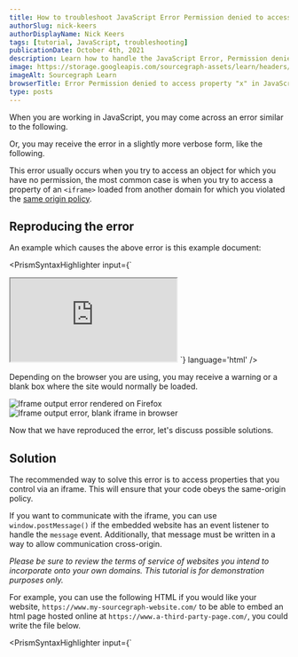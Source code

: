 ```yaml
---
title: How to troubleshoot JavaScript Error Permission denied to access property "x"
authorSlug: nick-keers
authorDisplayName: Nick Keers
tags: [tutorial, JavaScript, troubleshooting]
publicationDate: October 4th, 2021
description: Learn how to handle the JavaScript Error, Permission denied to access property "x"
image: https://storage.googleapis.com/sourcegraph-assets/learn/headers/sourcegraph-learn-header-4.png
imageAlt: Sourcegraph Learn
browserTitle: Error Permission denied to access property "x" in JavaScript error handling
type: posts
---
```


When you are working in JavaScript, you may come across an error similar to the following.

<PrismSyntaxHighlighter
input='Error: Permission denied to access property "x"'
language='javascript'
/>

Or, you may receive the error in a slightly more verbose form, like the following.

<PrismSyntaxHighlighter
input='Uncaught DOMException: Permission denied to access property "document" on cross-origin object'
language='javascript'
/>

This error usually occurs when you try to access an object for which you have no permission, the most common
case is when you try to access a property of an `<iframe>` loaded from another domain for which you violated
the [same origin policy](https://developer.mozilla.org/en-US/docs/Web/Security/Same-origin_policy).

## Reproducing the error

An example which causes the above error is this example document:

<PrismSyntaxHighlighter
input={`<!DOCTYPE html>
<html>
  <head>
    <title>Example code</title>
    <meta charset="utf-8" />
    <script>
      window.onload = function() {
        console.log(window.frames[0].document);
      }
    </script>
  </head>
  <body>
    <iframe src="http://sourcegraph.com"></iframe>
  </body>
</html>`}
language='html'
/>

Depending on the browser you are using, you may receive a warning or a blank box where the site would normally be loaded.

![Iframe output error rendered on Firefox](https://storage.googleapis.com/sourcegraph-assets/learn/tutorial-images/iframe-javascript-firefox-error.png)
![Iframe output error, blank iframe in browser](https://storage.googleapis.com/sourcegraph-assets/learn/tutorial-images/iframe-javascript-browser-error.png)

Now that we have reproduced the error, let's discuss possible solutions. 

## Solution

The recommended way to solve this error is to access properties that you control via an iframe. This will ensure that your code obeys the same-origin policy.

If you want to communicate with the iframe, you can use `window.postMessage()` if the embedded website has an event listener to handle the `message` event. Additionally, that message must be written in a way to allow communication cross-origin. 

_Please be sure to review the terms of service of websites you intend to incorporate onto your own domains. This tutorial is for demonstration purposes only._

For example, you can use the following HTML if you would like your website, `https://www.my-sourcegraph-website.com/` to be able to embed an html page hosted online at `https://www.a-third-party-page.com/`, you could write the file below. 


<PrismSyntaxHighlighter
input={`<!DOCTYPE html>
<html>
  <head>
    <title>A third party website</title>
    <meta charset="utf-8" />
    <script>
      window.addEventListener("message", (event) => {
          if (event.origin !== "https://www.my-sourcegraph-website.com/") {
            return;
          }
  
          event.source.postMessage("Hello, " + event.data, event.origin)
      }, false)
    </script>
  </head>
  <body>
    <p>Hello world</p>
  </body>
</html>`}
language='html'
/>

Your website hosted on `https://www.my-sourcegraph-website.com/` will have the soucecode below. 

<PrismSyntaxHighlighter
input={`<!DOCTYPE html>
<html>
  <head>
    <title>My Sourcegraph website</title>
    <meta charset="utf-8" />
    <script>
      window.addEventListener("message", (event) => {
        if (event.origin !== "https://www.a-third-party-page.com/") {
          // we don't trust the sender of the message
          return
        }
 
        const replyText = document.createElement("p");
        const textContent = document.createTextNode(event.data);
        replyText.appendChild(textContent);
 
        document.body.appendChild(replyText);
      }, false)
 
      window.onload = () => {
        const iframe = window.frames[0];
        iframe.postMessage("world!", "https://www.a-third-party-page.com/");
      }
    </script>
  </head>
  <body>
    <iframe src="https://www.a-third-party-page.com/"></iframe>
    <p>My very cool website</p>
  </body>
</html>`}
language='html'
/>

Notice how there is specific code to check who the message sender is, this would require an agreement with the owner of `https://www.a-third-party-page.com/` to allow you to communicate in a secure way. 

## Learn more

Search across open source JavaScript repositories that have the `Permission denied to access property "x"` error to understand the message more.

<SourcegraphSearch query="Permission denied to access property x" patternType="literal"/>

Check out more Sourcegraph Learn tutorials on [JavaScript](https://learn.sourcegraph.com/tags/javascript).